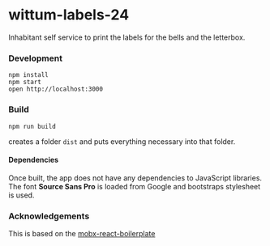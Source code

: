wittum-labels-24
================

Inhabitant self service to print the labels for the bells and the letterbox. 


### Development

```
npm install
npm start
open http://localhost:3000
```

### Build

```
npm run build
```

creates a folder `dist` and puts everything necessary into that folder.

#### Dependencies

Once built, the app does not have any dependencies to JavaScript libraries. The font **Source Sans Pro** is loaded from Google and bootstraps stylesheet is used.

### Acknowledgements

This is based on the [mobx-react-boilerplate](https://github.com/mobxjs/mobx-react-boilerplate)
